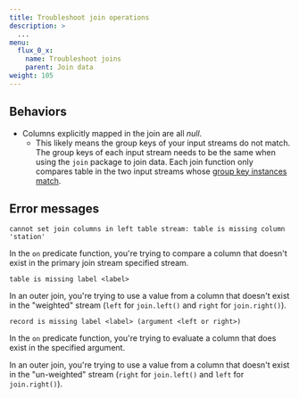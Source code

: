 ```yaml
---
title: Troubleshoot join operations
description: >
  ...
menu:
  flux_0_x:
    name: Troubleshoot joins
    parent: Join data
weight: 105
---
```


## Behaviors

- Columns explicitly mapped in the join are all _null_.
    - This likely means the group keys of your input streams do not match.
      The group keys of each input stream needs to be the same when using the `join`
      package to join data. Each join function only compares table in the two
      input streams whose [group key instances match](#).

## Error messages

```
cannot set join columns in left table stream: table is missing column 'station'
```

In the `on` predicate function, you're trying to compare a column that doesn't
exist in the primary join stream specified stream.

```
table is missing label <label>
```

In an outer join, you're trying to use a value from a column that doesn't exist
in the "weighted" stream (`left` for `join.left()` and `right` for `join.right()`).


```
record is missing label <label> (argument <left or right>)
```

In the `on` predicate function, you're trying to evaluate a column that does exist
in the specified argument.

In an outer join, you're trying to use a value from a column that doesn't exist
in the "un-weighted" stream (`right` for `join.left()` and `left` for `join.right()`).
